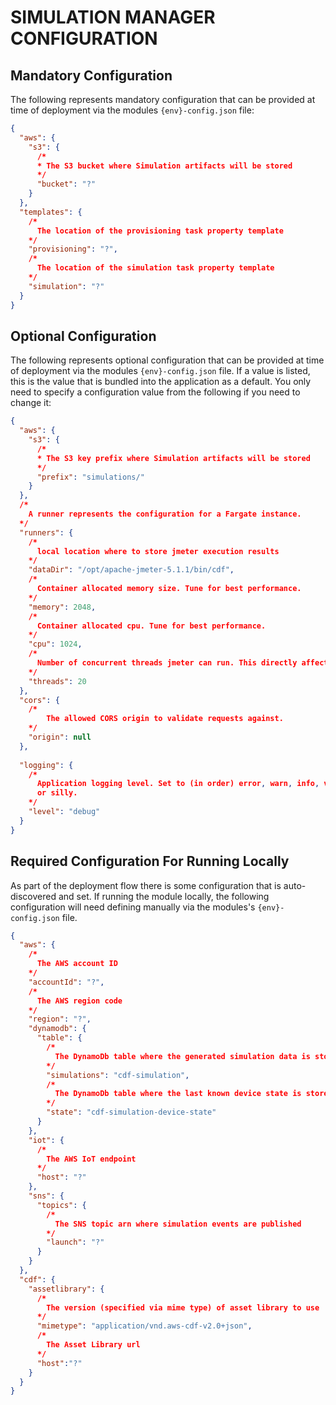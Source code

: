 # SIMULATION MANAGER CONFIGURATION

## Mandatory Configuration

The following represents mandatory configuration that can be provided at time of deployment via the modules `{env}-config.json` file:

```json
{
  "aws": {
    "s3": {
      /*
      * The S3 bucket where Simulation artifacts will be stored
      */
      "bucket": "?"
    }
  },
  "templates": {
    /*
      The location of the provisioning task property template
    */
    "provisioning": "?",
    /*
      The location of the simulation task property template
    */
    "simulation": "?"
  }
}
```

## Optional Configuration

The following represents optional configuration that can be provided at time of deployment via the modules `{env}-config.json` file. If a value is listed, this is the value that is bundled into the application as a default. You only need to specify a configuration value from the following if you need to change it:


```json
{
  "aws": {
    "s3": {
      /*
      * The S3 key prefix where Simulation artifacts will be stored
      */
      "prefix": "simulations/"
    }
  },
  /*
    A runner represents the configuration for a Fargate instance. 
  */
  "runners": {
    /*
      local location where to store jmeter execution results
    */
    "dataDir": "/opt/apache-jmeter-5.1.1/bin/cdf",
    /*
      Container allocated memory size. Tune for best performance.
    */
    "memory": 2048,
    /*
      Container allocated cpu. Tune for best performance.
    */
    "cpu": 1024,
    /*
      Number of concurrent threads jmeter can run. This directly affects the number of Tasks that are spun up to run the simulation. Tune for best performance.
    */
    "threads": 20
  },
  "cors": {
    /*
        The allowed CORS origin to validate requests against.
    */
    "origin": null
  },
  
  "logging": {
    /*
      Application logging level. Set to (in order) error, warn, info, verbose, debug 
      or silly.
    */
    "level": "debug"
  }
}
```

## Required Configuration For Running Locally

As part of the deployment flow there is some configuration that is auto-discovered and set. If running the module locally, the following configuration will need defining manually via the modules's `{env}-config.json` file.

```json
{
  "aws": {
    /*
      The AWS account ID
    */
    "accountId": "?",
    /*
      The AWS region code 
    */      
    "region": "?",
    "dynamodb": {
      "table": {
        /*
          The DynamoDb table where the generated simulation data is stored
        */
        "simulations": "cdf-simulation",
        /*
          The DynamoDb table where the last known device state is stored
        */
        "state": "cdf-simulation-device-state"
      }
    },
    "iot": {
      /*
        The AWS IoT endpoint
      */
      "host": "?"
    },
    "sns": {
      "topics": {
        /*
          The SNS topic arn where simulation events are published
        */
        "launch": "?"
      }
    }
  },
  "cdf": {
    "assetlibrary": {
      /*
        The version (specified via mime type) of asset library to use
      */
      "mimetype": "application/vnd.aws-cdf-v2.0+json",
      /*
        The Asset Library url
      */
      "host":"?"
    }
  }
}
```
